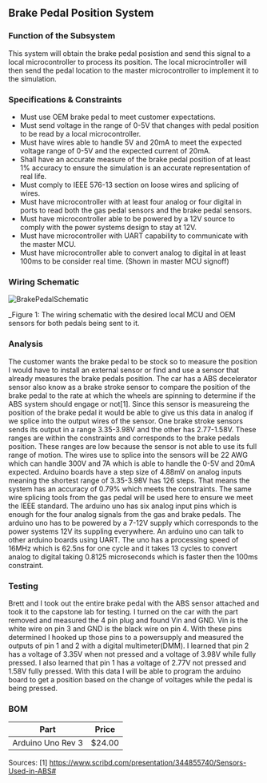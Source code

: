 Brake Pedal Position System
--------------------------------------
### Function of the Subsystem
This system will obtain the brake pedal posistion and send this signal to a local microcontroller to process its position. The local microcintroller will then send the pedal location to the master microcontroller to implement it to the simulation.  

### Specifications & Constraints
- Must use OEM brake pedal to meet customer expectations.
- Must send voltage in the range of 0-5V that changes with pedal position to be read by a local microcontroller.
- Must have wires able to handle 5V and 20mA to meet the expected voltage range of 0-5V and the expected current of 20mA. 
- Shall have an accurate measure of the brake pedal position of at least 1% accuracy to ensure the simulation is an accurate representation of real life.
- Must comply to IEEE 576-13 section on loose wires and splicing of wires.
- Must have microcontroller with at least four analog or four digital in ports to read both the gas pedal sensors and the brake pedal sensors.
- Must have microcontroller able to be powered by a 12V source to comply with the power systems design to stay at 12V.
- Must have microcontroller with UART capability to communicate with the master MCU. 
- Must have microcontroller able to convert analog to digital in at least 100ms to be consider real time. (Shown in master MCU signoff)

### Wiring Schematic

![BrakePedalSchematic](https://user-images.githubusercontent.com/117474294/217134906-68ba4112-b1f6-4c9f-809d-a28d7ae2ceb4.png)

_Figure 1: The wiring schematic with the desired local MCU and OEM sensors for both pedals being sent to it. 

### Analysis
The customer wants the brake pedal to be stock so to measure the position I would have to install an external sensor or find and use a sensor that already measures the brake pedals position. The car has a ABS decelerator sensor also know as a brake stroke sensor to compare the position of the brake pedal to the rate at which the wheels are spinning to determine if the ABS system should engage or not[1]. Since this sensor is measureing the position of the brake pedal it would be able to give us this data in analog if we splice into the output wires of the sensor. One brake stroke sensors sends its output in a range 3.35-3.98V and the other has 2.77-1.58V. These ranges are within the constraints and corresponds to the brake pedals position. These ranges are low because the sensor is not able to use its full range of motion. The wires use to splice into the sensors will be 22 AWG which can handle 300V and 7A which is able to handle the 0-5V and 20mA expected. Arduino boards have a step size of 4.88mV on analog inputs meaning the shortest range of 3.35-3.98V has 126 steps. That means the system has an accuracy of 0.79% which meets the constraints. The same wire splicing tools from the gas pedal will be used here to ensure we meet the IEEE standard. The arduino uno has six analog input pins which is enough for the four analog signals from the gas and brake pedals. The arduino uno has to be powered by a 7-12V supply which corresponds to the power systems 12V its suppling everywhere. An arduino uno can talk to other arduino boards using UART. The uno has a processing speed of 16MHz which is 62.5ns for one cycle and it takes 13 cycles to convert analog to digital taking 0.8125 microseconds which is faster then the 100ms constraint. 

### Testing 
Brett and I took out the entire brake pedal with the ABS sensor attached and took it to the capstone lab for testing. I turned on the car with the part removed and measured the 4 pin plug and found Vin and GND. Vin is the white wire on pin 3 and GND is the black wire on pin 4. With these pins determined I hooked up those pins to a powersupply and measured the outputs of pin 1 and 2 with a digital multimeter(DMM). I learned that pin 2 has a voltage of 3.35V when not pressed and a voltage of 3.98V while fully pressed. I also learned that pin 1 has a voltage of 2.77V not pressed and 1.58V fully pressed. With this data I will be able to program the arduino board to get a position based on the change of voltages while the pedal is being pressed. 

### BOM

| Part                         | Price    |
|:----------------------------:|:--------:|
| Arduino Uno Rev 3           | $24.00   |

Sources:
[1] https://www.scribd.com/presentation/344855740/Sensors-Used-in-ABS#


